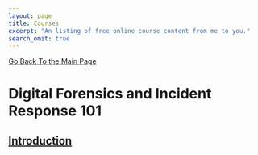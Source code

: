 ```yaml
---
layout: page
title: Courses
excerpt: "An listing of free online course content from me to you."
search_omit: true
---
```


[Go Back To the Main Page](http://jon.glass)

# Digital Forensics and Incident Response 101 #
## [Introduction](http://jon.glass/DFIR101/intro/) ##
